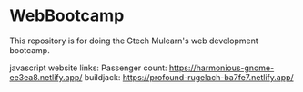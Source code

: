 # WebBootcamp
This repository is for doing the Gtech Mulearn's web development bootcamp.



javascript website links:
Passenger count: https://harmonious-gnome-ee3ea8.netlify.app/
buildjack: https://profound-rugelach-ba7fe7.netlify.app/
